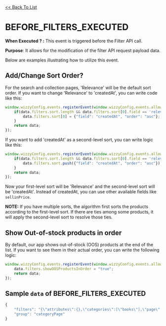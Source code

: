 [<<  Back To List](/)


# BEFORE_FILTERS_EXECUTED

**When Executed ? :** This event is triggered before the Filter API call.

 **Purpose**: It allows for the modification of the filter API request payload data. 
 
Below are examples illustrating how to utilize this event.

## Add/Change Sort Order?
For the search and collection pages, 'Relevance' will be the default sort order. If you want to change 'Relevance' to 'createdAt', you can write code like this:


```javascript
window.wizzyConfig.events.registerEvent(window.wizzyConfig.events.allowedEvents.BEFORE_FILTERS_EXECUTED, function (data) {
    if(data.filters.sort.length && data.filters.sort[0].field == 'relevance'){
        data.filters.sort[0] = {"field": "createdAt", "order": "asc"};
    }
    return data;
});
```

If you want to add 'createdAt' as a second-level sort, you can write logic like this:


```javascript
window.wizzyConfig.events.registerEvent(window.wizzyConfig.events.allowedEvents.BEFORE_FILTERS_EXECUTED, function (data) {
    if(data.filters.sort.length && data.filters.sort[0].field == 'relevance'){
        data.filters.sort.push({"field": "createdAt", "order": "asc"});
    }
    return data;
});
```
Now your first-level sort will be 'Relevance' and the second-level sort will be 'createdAt'. Instead of createdAt, you can use other available fields like `sellinPrice`.

**NOTE:** If you have multiple sorts, the algorithm first sorts the products according to the first-level sort. If there are ties among some products, it will apply the second-level sort to resolve those ties.


## Show Out-of-stock products in order
By default, our app shows out-of-stock (OOS) products at the end of the list. If you want to see them in their actual order, you can write the following logic:

```javascript
window.wizzyConfig.events.registerEvent(window.wizzyConfig.events.allowedEvents.BEFORE_FILTERS_EXECUTED, function(data) {
    data.filters.showOOSProductsInOrder = "true";
    return data;
});
```

##  Sample `data` of BEFORE_FILTERS_EXECUTED

```javascript
{
    "filters": "{\"attributes\":{},\"categories\":[\"books\"],\"page\":1,\"sort\":[{\"field\":\"sellingPrice\",\"order\":\"asc\"},{\"field\":\"product_books_sortOrder:float\",\"order\":\"asc\"}],\"type\":\"CATEGORY_PAGE\",\"facets\":[{\"label\":\"Category\",\"key\":\"product_value_tags_category\",\"position\":\"left\",\"order\":0},{\"label\":\"Sub Category\",\"key\":\"product_value_tags_sub_category\",\"position\":\"left\",\"order\":1},{\"label\":\"Genre\",\"key\":\"product_value_tags_genre\",\"position\":\"left\",\"order\":2},{\"label\":\"Format\",\"key\":\"product_book_binding_custom\",\"position\":\"left\",\"order\":3},{\"label\":\"Product Type\",\"key\":\"product_value_tags_product_type\",\"position\":\"left\",\"order\":4},{\"label\":\"Author\",\"key\":\"product_books_author_1_custom\",\"position\":\"left\",\"order\":5},{\"label\":\"Language\",\"key\":\"product_books_language_custom\",\"position\":\"left\",\"order\":6},{\"label\":\"Price\",\"key\":\"sellingPrice\",\"position\":\"left\",\"order\":7}],\"getAllVariants\":\"false\",\"swatch\":[],\"currency\":\"INR\",\"productsCount\":24,\"attributeFacetValuesLimit\":50,\"showOOSProductsInOrder\":\"true\"}",
    "group": "categoryPage"
}
```